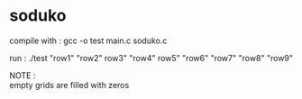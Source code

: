 # soduko

compile with : gcc -o test main.c soduko.c  

run : ./test "row1" "row2" row3" "row4" row5" "row6" "row7" "row8" "row9"  
  
  
NOTE :  
empty grids are filled with zeros
